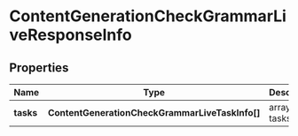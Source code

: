 # ContentGenerationCheckGrammarLiveResponseInfo

## Properties

| Name | Type | Description | Notes |
|------------ | ------------- | ------------- | -------------|
**tasks** | **ContentGenerationCheckGrammarLiveTaskInfo[]** | array of tasks |[optional]|